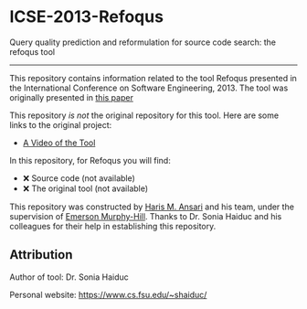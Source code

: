 # ICSE-2013-Refoqus

Query quality prediction and reformulation for source code search: the refoqus tool

***

This repository contains information related to the tool Refoqus presented in the International Conference on Software Engineering, 2013. The tool was originally presented in [this paper](http://dl.acm.org/citation.cfm?id=2486991)

This repository _is not_ the original repository for this tool. Here are some links to the original project:

* [A Video of the Tool](https://www.youtube.com/watch?v=UQlWGiauyk4)

In this repository, for Refoqus you will find:
* :x: Source code (not available)
* :x: The original tool (not available)

This repository was constructed by [Haris M. Ansari](https://github.com/hmansari) and his team, under the supervision of [Emerson Murphy-Hill](https://github.com/CaptainEmerson). Thanks to Dr. Sonia Haiduc and his colleagues for their help in establishing this repository. 

## Attribution

Author of tool: Dr. Sonia Haiduc
 
Personal website: https://www.cs.fsu.edu/~shaiduc/
